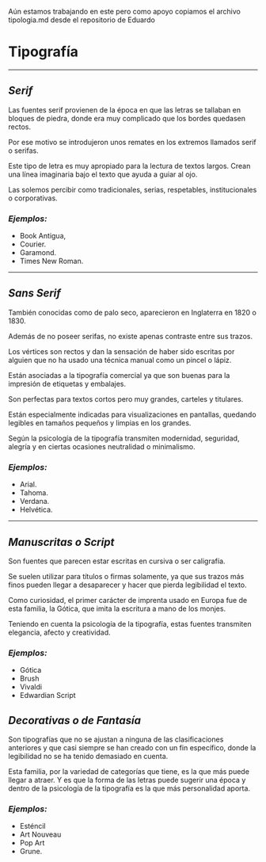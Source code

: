 Aún estamos trabajando en este pero como apoyo copiamos el archivo tipologia.md desde el repositorio de Eduardo

# **Tipografía**
___

## ***Serif***

Las fuentes serif provienen de la época en que las letras se tallaban en bloques de piedra, donde era muy complicado que los bordes quedasen rectos. 

Por ese motivo se introdujeron unos remates en los extremos llamados serif o serifas.

Este tipo de letra es muy apropiado para la lectura de textos largos. 
Crean una línea imaginaria bajo el texto que ayuda a guiar al ojo.

Las solemos percibir como tradicionales, serias, respetables, institucionales o corporativas.

### ***Ejemplos:*** 

+ Book Antigua, 
+ Courier. 
+ Garamond.
+ Times New Roman.

___

## ***Sans Serif***

También conocidas como de palo seco, aparecieron en Inglaterra en 1820 o 1830. 

Además de no poseer serifas, no existe apenas contraste entre sus trazos. 

Los vértices son rectos y dan la sensación de haber sido escritas por alguien que no ha usado una técnica manual como un pincel o lápiz.

Están asociadas a la tipografía comercial ya que son buenas para la impresión de etiquetas y embalajes.

Son perfectas para textos cortos pero muy grandes, carteles y titulares. 

Están especialmente indicadas para visualizaciones en pantallas, quedando legibles en tamaños pequeños y limpias en los grandes.

Según la psicología de la tipografía transmiten modernidad, seguridad, alegría y en ciertas ocasiones neutralidad o minimalismo.

### ***Ejemplos:*** 

+ Arial. 
+ Tahoma. 
+ Verdana.
+ Helvética.

___

## ***Manuscritas o Script***

Son fuentes que parecen estar escritas en cursiva o ser caligrafía. 

Se suelen utilizar para títulos o firmas solamente, ya que sus trazos más finos pueden llegar a desaparecer y hacer que pierda legibilidad el texto.

Como curiosidad, el primer carácter de imprenta usado en Europa fue de esta familia, la Gótica, que imita la escritura a mano de los monjes.

Teniendo en cuenta la psicología de la tipografía, estas fuentes transmiten elegancia, afecto y creatividad.

### ***Ejemplos:*** 
+ Gótica 
+ Brush 
+ Vivaldi 
+ Edwardian Script

## ***Decorativas o de Fantasía***

Son tipografías que no se ajustan a ninguna de las clasificaciones anteriores y que casi siempre se han creado con un fin específico, donde la legibilidad no se ha tenido demasiado en cuenta.

Esta familia, por la variedad de categorías que tiene, es la que más puede llegar a atraer. Y es que la forma de las letras puede sugerir una época y dentro de la psicología de la tipografía es la que más personalidad aporta.

### ***Ejemplos:*** 
+ Esténcil
+ Art Nouveau
+ Pop Art
+ Grune.
